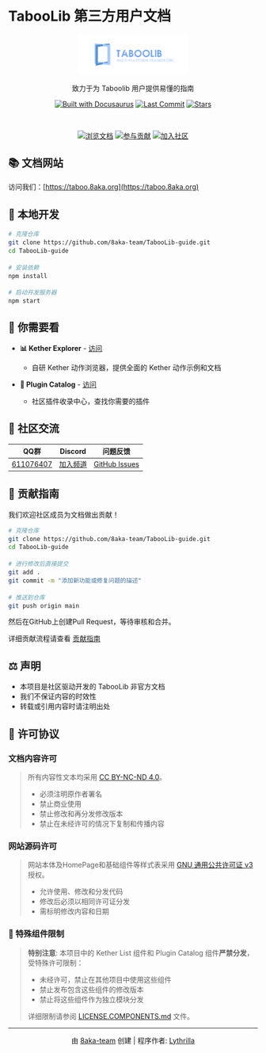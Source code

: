 ﻿# TabooLib 第三方用户文档

<div align="center">
  <img src="static/img/logo.png" alt="TabooLib Guide Logo" width="220" />
  <p>致力于为 Taboolib 用户提供易懂的指南</p>
  
  [![Built with Docusaurus](https://img.shields.io/badge/Built%20with-Docusaurus-blue)](https://docusaurus.io/)
  [![Last Commit](https://img.shields.io/github/last-commit/8aka-team/TabooLib-guide)](https://github.com/8aka-team/TabooLib-guide/commits)
  [![Stars](https://img.shields.io/github/stars/8aka-team/TabooLib-guide?style=social)](https://github.com/8aka-team/TabooLib-guide/stargazers)
  
  <br/>
  
  <a href="https://taboo.8aka.org"><img src="https://img.shields.io/badge/📚_浏览文档-2e8555?style=for-the-badge" alt="浏览文档" /></a>
  <a href="https://taboo.8aka.org/contribution"><img src="https://img.shields.io/badge/🤝_参与贡献-6c6c6c?style=for-the-badge" alt="参与贡献" /></a>
  <a href="https://8aka.org/qq"><img src="https://img.shields.io/badge/💬_加入社区-4a7dbe?style=for-the-badge" alt="加入社区" /></a>
</div>

## 📚 文档网站

访问我们：[https://taboo.8aka.org](https://taboo.8aka.org)

## 🚀 本地开发

```bash
# 克隆仓库
git clone https://github.com/8aka-team/TabooLib-guide.git
cd TabooLib-guide

# 安装依赖
npm install

# 启动开发服务器
npm start
```

## 🌟 你需要看

- **📊 Kether Explorer** - [访问](https://taboo.8aka.org/kether-list)
  - 自研 Kether 动作浏览器，提供全面的 Kether 动作示例和文档

- **🧩 Plugin Catalog** - [访问](https://taboo.8aka.org/plugin-catalog)  
  - 社区插件收录中心，查找你需要的插件

## 🤝 社区交流

<div align="center">

| QQ群 | Discord | 问题反馈 |
|:----:|:-------:|:--------:|
| [611076407](https://8aka.org/qq) | [加入频道](https://discord.gg/dAmsfCs3) | [GitHub Issues](https://github.com/8aka-team/TabooLib-guide/issues) |

</div>

## 📝 贡献指南

我们欢迎社区成员为文档做出贡献！

```bash
# 克隆仓库
git clone https://github.com/8aka-team/TabooLib-guide.git
cd TabooLib-guide

# 进行修改后直接提交
git add .
git commit -m "添加新功能或修复问题的描述"

# 推送到仓库
git push origin main
```

然后在GitHub上创建Pull Request，等待审核和合并。

详细贡献流程请查看 [贡献指南](https://taboo.8aka.org/contribution)

## ⚖️ 声明

- 本项目是社区驱动开发的 TabooLib 非官方文档
- 我们不保证内容的时效性
- 转载或引用内容时请注明出处

## 📄 许可协议

### 文档内容许可

> 所有内容性文本均采用 [CC BY-NC-ND 4.0](https://creativecommons.org/licenses/by-nc-nd/4.0/deed.zh)。
>
> - 必须注明原作者署名
> - 禁止商业使用
> - 禁止修改和再分发修改版本
> - 禁止在未经许可的情况下复制和传播内容

### 网站源码许可

> 网站本体及HomePage和基础组件等样式表采用 [GNU 通用公共许可证 v3](https://www.gnu.org/licenses/gpl-3.0.html) 授权。
>
> - 允许使用、修改和分发代码
> - 修改后必须以相同许可证分发
> - 需标明修改内容和日期

### 🚫 特殊组件限制

> **特别注意**: 本项目中的 Kether List 组件和 Plugin Catalog 组件**严禁分发**，受特殊许可限制：
> - 未经许可，禁止在其他项目中使用这些组件
> - 禁止发布包含这些组件的修改版本
> - 禁止将这些组件作为独立模块分发
>
> 详细限制请参阅 [LICENSE.COMPONENTS.md](LICENSE.COMPONENTS.md) 文件。

---

<div align="center">
  <p>由 <a href="https://github.com/8aka-team">8aka-team</a> 创建 | 程序作者: <a href="https://github.com/Lythrilla">Lythrilla</a></p>
</div>
